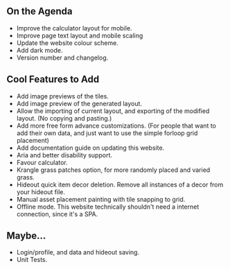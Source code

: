 ﻿## On the Agenda

- Improve the calculator layout for mobile.
- Improve page text layout and mobile scaling
- Update the website colour scheme.
- Add dark mode.
- Version number and changelog.

## Cool Features to Add

- Add image previews of the tiles.
- Add image preview of the generated layout.
- Allow the importing of current layout, and exporting of the modified layout. (No copying and pasting.)
- Add more free form advance customizations. (For people that want to add their own data, and just want to use the simple forloop grid placement)
- Add documentation guide on updating this website.
- Aria and better disability support.
- Favour calculator.
- Krangle grass patches option, for more randomly placed and varied grass.
- Hideout quick item decor deletion. Remove all instances of a decor from your hideout file.
- Manual asset placement painting with tile snapping to grid.
- Offline mode. This website technically shouldn't need a internet connection, since it's a SPA.

## Maybe...

- Login/profile, and data and hideout saving.
- Unit Tests.
